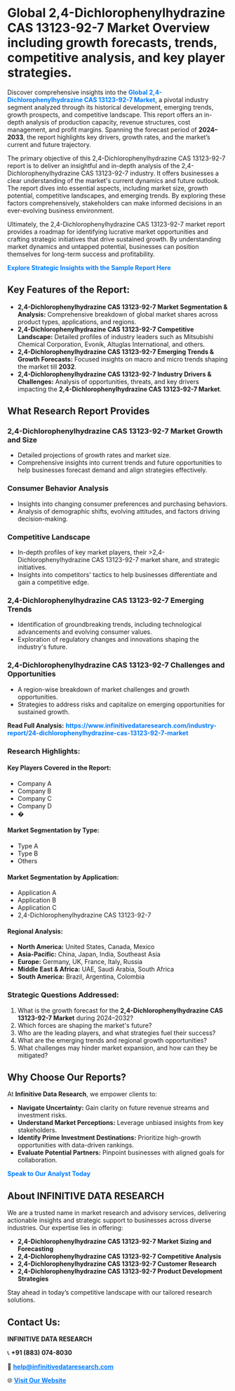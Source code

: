 <h1>Global 2,4-Dichlorophenylhydrazine CAS 13123-92-7 Market Overview including growth forecasts, trends, competitive analysis, and key player strategies.</h1>
<p>
Discover comprehensive insights into the 
<a href="https://www.infinitivedataresearch.com/industry-report/24-dichlorophenylhydrazine-cas-13123-92-7-market" rel="dofollow" style="color: #007BFF; text-decoration: none;"><strong>Global 2,4-Dichlorophenylhydrazine CAS 13123-92-7 Market</strong></a>, a pivotal industry segment analyzed through its historical development, emerging trends, growth prospects, and competitive landscape. This report offers an in-depth analysis of production capacity, revenue structures, cost management, and profit margins. Spanning the forecast period of <strong>2024–2033</strong>, the report highlights key drivers, growth rates, and the market’s current and future trajectory.
</p>
<p>
The primary objective of this 2,4-Dichlorophenylhydrazine CAS 13123-92-7 report is to deliver an insightful and in-depth analysis of the 2,4-Dichlorophenylhydrazine CAS 13123-92-7 industry. It offers businesses a clear understanding of the market's current dynamics and future outlook. The report dives into essential aspects, including market size, growth potential, competitive landscapes, and emerging trends. By exploring these factors comprehensively, stakeholders can make informed decisions in an ever-evolving business environment.
</p>
<p>
Ultimately, the 2,4-Dichlorophenylhydrazine CAS 13123-92-7 market report provides a roadmap for identifying lucrative market opportunities and crafting strategic initiatives that drive sustained growth. By understanding market dynamics and untapped potential, businesses can position themselves for long-term success and profitability.
</p>
<p>
<a href="https://www.infinitivedataresearch.com/request-sample/reportId=104299" style="color: #007BFF; text-decoration: none;"><strong>Explore Strategic Insights with the Sample Report Here</strong></a>
</p>

<h2>Key Features of the Report:</h2>
<ul>
<li><strong>2,4-Dichlorophenylhydrazine CAS 13123-92-7 Market Segmentation & Analysis:</strong> Comprehensive breakdown of global market shares across product types, applications, and regions.</li>
<li><strong>2,4-Dichlorophenylhydrazine CAS 13123-92-7 Competitive Landscape:</strong> Detailed profiles of industry leaders such as Mitsubishi Chemical Corporation, Evonik, Altuglas International, and others.</li>
<li><strong>2,4-Dichlorophenylhydrazine CAS 13123-92-7 Emerging Trends & Growth Forecasts:</strong> Focused insights on macro and micro trends shaping the market till <strong>2032</strong>.</li>
<li><strong>2,4-Dichlorophenylhydrazine CAS 13123-92-7 Industry Drivers & Challenges:</strong> Analysis of opportunities, threats, and key drivers impacting the <strong>2,4-Dichlorophenylhydrazine CAS 13123-92-7 Market</strong>.</li>
</ul>

<h2>What Research Report Provides</h2>
<h3>2,4-Dichlorophenylhydrazine CAS 13123-92-7 Market Growth and Size</h3>
<ul>
<li>Detailed projections of growth rates and market size.</li>
<li>Comprehensive insights into current trends and future opportunities to help businesses forecast demand and align strategies effectively.</li>
</ul>

<h3>Consumer Behavior Analysis</h3>
<ul>
<li>Insights into changing consumer preferences and purchasing behaviors.</li>
<li>Analysis of demographic shifts, evolving attitudes, and factors driving decision-making.</li>
</ul>

<h3>Competitive Landscape</h3>
<ul>
<li>In-depth profiles of key market players, their >2,4-Dichlorophenylhydrazine CAS 13123-92-7 market share, and strategic initiatives.</li>
<li>Insights into competitors' tactics to help businesses differentiate and gain a competitive edge.</li>
</ul>

<h3>2,4-Dichlorophenylhydrazine CAS 13123-92-7 Emerging Trends</h3>
<ul>
<li>Identification of groundbreaking trends, including technological advancements and evolving consumer values.</li>
<li>Exploration of regulatory changes and innovations shaping the industry's future.</li>
</ul>

<h3>2,4-Dichlorophenylhydrazine CAS 13123-92-7 Challenges and Opportunities</h3>
<ul>
<li>A region-wise breakdown of market challenges and growth opportunities.</li>
<li>Strategies to address risks and capitalize on emerging opportunities for sustained growth.</li>
</ul>
<p><strong>Read Full Analysis:</strong> <a href="https://www.infinitivedataresearch.com/industry-report/24-dichlorophenylhydrazine-cas-13123-92-7-market" rel="dofollow" style="color: #007BFF; text-decoration: none;"><strong>https://www.infinitivedataresearch.com/industry-report/24-dichlorophenylhydrazine-cas-13123-92-7-market</strong></a></p>
<h3>Research Highlights:</h3>
<h4>Key Players Covered in the Report:</h4>
<ul><li>Company A</li><li>Company B</li><li>Company C</li><li>Company D</li><li>�</li></ul>
<h4>Market Segmentation by Type:</h4>
<ul><li>Type A</li><li>Type B</li><li>Others</li></ul>
<h4>Market Segmentation by Application:</h4>
<ul><li>Application A</li><li>Application B</li><li>Application C</li><li>2,4-Dichlorophenylhydrazine CAS 13123-92-7</li></ul>

<h4>Regional Analysis:</h4>
<ul>
<li><strong>North America:</strong> United States, Canada, Mexico</li>
<li><strong>Asia-Pacific:</strong> China, Japan, India, Southeast Asia</li>
<li><strong>Europe:</strong> Germany, UK, France, Italy, Russia</li>
<li><strong>Middle East & Africa:</strong> UAE, Saudi Arabia, South Africa</li>
<li><strong>South America:</strong> Brazil, Argentina, Colombia</li>
</ul>

<h3>Strategic Questions Addressed:</h3>
<ol>
<li>What is the growth forecast for the <strong>2,4-Dichlorophenylhydrazine CAS 13123-92-7 Market</strong> during 2024–2032?</li>
<li>Which forces are shaping the market's future?</li>
<li>Who are the leading players, and what strategies fuel their success?</li>
<li>What are the emerging trends and regional growth opportunities?</li>
<li>What challenges may hinder market expansion, and how can they be mitigated?</li>
</ol>

<h2>Why Choose Our Reports?</h2>
<p>At <strong>Infinitive Data Research</strong>, we empower clients to:</p>
<ul>
<li><strong>Navigate Uncertainty:</strong> Gain clarity on future revenue streams and investment risks.</li>
<li><strong>Understand Market Perceptions:</strong> Leverage unbiased insights from key stakeholders.</li>
<li><strong>Identify Prime Investment Destinations:</strong> Prioritize high-growth opportunities with data-driven rankings.</li>
<li><strong>Evaluate Potential Partners:</strong> Pinpoint businesses with aligned goals for collaboration.</li>
</ul>
<p><a href="https://www.infinitivedataresearch.com/industry-report/24-dichlorophenylhydrazine-cas-13123-92-7-market" rel="dofollow" style="color: #007BFF; text-decoration: none;"><strong>Speak to Our Analyst Today</strong></a></p>

<h2>About INFINITIVE DATA RESEARCH</h2>
<p>We are a trusted name in market research and advisory services, delivering actionable insights and strategic support to businesses across diverse industries. Our expertise lies in offering:</p>
<ul>
<li><strong>2,4-Dichlorophenylhydrazine CAS 13123-92-7 Market Sizing and Forecasting</strong></li>
<li><strong>2,4-Dichlorophenylhydrazine CAS 13123-92-7 Competitive Analysis</strong></li>
<li><strong>2,4-Dichlorophenylhydrazine CAS 13123-92-7 Customer Research</strong></li>
<li><strong>2,4-Dichlorophenylhydrazine CAS 13123-92-7 Product Development Strategies</strong></li>
</ul>
<p>Stay ahead in today’s competitive landscape with our tailored research solutions.</p>

<h2>Contact Us:</h2>
<p><strong>INFINITIVE DATA RESEARCH</strong></p>
<p>📞 <strong>+91 (883) 074-8030</strong></p>
<p>📧 <strong><a href="mailto:help@infinitivedataresearch.com" style="color: #007BFF;">help@infinitivedataresearch.com</a></strong></p>
<p>🌐 <strong><a href="https://www.infinitivedataresearch.com" rel="dofollow" style="color: #007BFF;">Visit Our Website</a></strong></p>